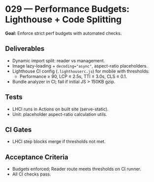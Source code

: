 # 029 — Performance Budgets: Lighthouse + Code Splitting

**Goal:** Enforce strict perf budgets with automated checks.

## Deliverables

- Dynamic import split: reader vs management.
- Image lazy-loading + `decoding="async"`, aspect-ratio placeholders.
- Lighthouse CI config (`.lighthouserc.js`) for mobile with thresholds:
  - Performance ≥ 90, LCP ≤ 2.5s, TTI ≤ 3.0s, CLS ≤ 0.1.
- Bundle analyzer in CI; fail if initial JS > 150KB gzip.

## Tests

- LHCI runs in Actions on built site (serve-static).
- Unit: placeholder aspect-ratio calculation utils.

## CI Gates

- LHCI step blocks merge if thresholds not met.

## Acceptance Criteria

- Budgets enforced; Reader route meets thresholds on CI runner.
- All CI checks pass.
